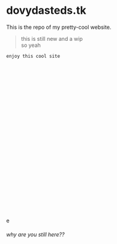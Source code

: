 # dovydasteds.tk
This is the repo of my pretty-cool website.
>this is still new and a wip <br> so yeah
>
```enjoy this cool site```

<br><br><br><br><br><br><br><br><br><br><br><br><br><br><br><br><br><br><br><br><br><br><br><br>e
###### why are you still here??

